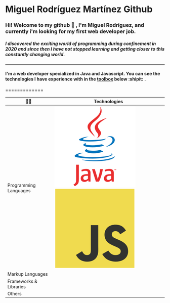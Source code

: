# Miguel Rodríguez Martínez Github

### Hi! Welcome to my github :wave: , I'm Miguel Rodríguez, and currently i'm looking for my first web developer job.
##### I discovered the exciting world of programming during confinement in 2020 and since then I have not stopped learning and getting closer to this constantly changing world.
-------------
#### I'm a web developer specialized in Java and Javascript. You can see the technologies I have experience with in the [toolbox](#toolbox) below :shipit: .

=============

<!-- ### :technologist: <a name="toolbox"/>

HELLOOOOO
-->

| :technologist: <a name="toolbox"/> | Technologies                       |
|-|-                        |
| Programming Languages | ![JS][1] ![Java][2] |  
| Markup Languages |  |
| Frameworks & Libraries |  |
| Others |  |



[1]: https://github.com/devicons/devicon/blob/master/icons/java/java-original-wordmark.svg#left
[2]: https://github.com/devicons/devicon/blob/master/icons/javascript/javascript-original.svg#right
<!--
**MiguelJRM95/MiguelJRM95** is a ✨ _special_ ✨ repository because its `README.md` (this file) appears on your GitHub profile.

Here are some ideas to get you started:

- 🔭 I’m currently working on ...
- 🌱 I’m currently learning ...
- 👯 I’m looking to collaborate on ...
- 🤔 I’m looking for help with ...
- 💬 Ask me about ...
- 📫 How to reach me: ...
- 😄 Pronouns: ...
- ⚡ Fun fact: ...
-->
